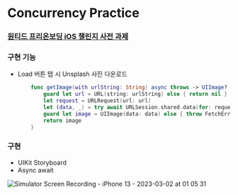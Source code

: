 # Concurrency Practice
### [원티드 프리온보딩 iOS 챌린지 사전 과제](https://yagomacademy.notion.site/iOS-2-3f670cc9788f4384b000bfe940447d59)

### 구현 기능
- Load 버튼 탭 시 Unsplash 사진 다운로드
    ```swift
        func getImage(with urlString: String) async throws -> UIImage? {Cancel changes
            guard let url = URL(string: urlString) else { return nil }
            let request = URLRequest(url: url)
            let (data, _) = try await URLSession.shared.data(for: request)
            guard let image = UIImage(data: data) else { throw FetchError.downloadFail }
            return image   
        }
    ```
    
   
### 구현
- UIKit Storyboard
- Async await



![Simulator Screen Recording - iPhone 13 - 2023-03-02 at 01 05 31](https://user-images.githubusercontent.com/81206228/222195468-ad068f35-eabd-450e-835e-b69255e246c9.gif)
